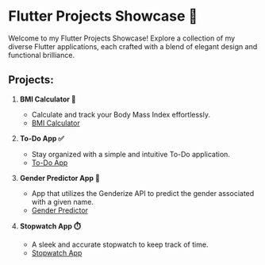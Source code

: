 # Flutter Projects Showcase 🚀

Welcome to my Flutter Projects Showcase! Explore a collection of my diverse Flutter applications, each crafted with a blend of elegant design and functional brilliance.

## Projects:

1. **BMI Calculator 🧮**
   - Calculate and track your Body Mass Index effortlessly.
   - [BMI Calculator](https://github.com/dhara-maru/BMI-Calculator-Flutter)

2. **To-Do App ✅**
   - Stay organized with a simple and intuitive To-Do application.
   - [To-Do App](https://github.com/dhara-maru/My-To-Do-App-Flutter)

3. **Gender Predictor App 👶**
   - App that utilizes the Genderize API to predict the gender associated with a given name.
   - [Gender Predictor](https://github.com/dhara-maru/Gender-Predictor-Flutter)

4. **Stopwatch App ⏱️**
   - A sleek and accurate stopwatch to keep track of time.
   - [Stopwatch App](https://github.com/dhara-maru/StopWatch-App-Flutter)
